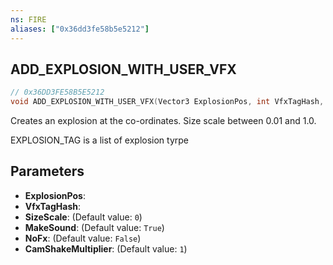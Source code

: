 ```yaml
---
ns: FIRE
aliases: ["0x36dd3fe58b5e5212"]
---
```

## ADD_EXPLOSION_WITH_USER_VFX

```c
// 0x36DD3FE58B5E5212
void ADD_EXPLOSION_WITH_USER_VFX(Vector3 ExplosionPos, int VfxTagHash, float SizeScale, bool MakeSound, bool NoFx, float CamShakeMultiplier);
```

Creates an explosion at the co-ordinates. Size scale between 0.01 and 1.0.

EXPLOSION_TAG is a list of explosion tyrpe


## Parameters
* **ExplosionPos**: 
* **VfxTagHash**: 
* **SizeScale**: (Default value: `0`)
* **MakeSound**: (Default value: `True`)
* **NoFx**: (Default value: `False`)
* **CamShakeMultiplier**: (Default value: `1`)

